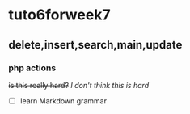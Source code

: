 # tuto6forweek7
## delete,insert,search,main,update 
### php actions
~~is this really hard?~~
*I don't think this is hard*
- [ ] learn Markdown grammar

